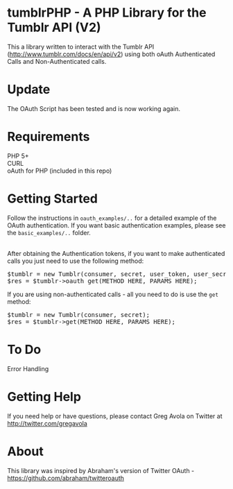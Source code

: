# tumblrPHP - A PHP Library for the Tumblr API (V2)

This a library written to interact with the Tumblr API (http://www.tumblr.com/docs/en/api/v2) using both oAuth Authenticated Calls and Non-Authenticated calls.<br />

# Update 
The OAuth Script has been tested and is now working again.

# Requirements
PHP 5+<br />
CURL<br />
oAuth for PHP (included in this repo)<br />

# Getting Started
Follow the instructions in <code>oauth_examples/..</code> for a detailed example of the OAuth authentication. If you want basic authentication examples, please see the <code>basic_examples/..</code> folder.

<br />After obtaining the Authentication tokens, if you want to make authenticated calls you just need to use the following method:

<pre>
$tumblr = new Tumblr(consumer, secret, user_token, user_secret);
$res = $tumblr->oauth_get(METHOD_HERE, PARAMS_HERE);
</pre>

If you are using non-authenticated calls - all you need to do is use the <code>get</code> method:

<pre>
$tumblr = new Tumblr(consumer, secret);
$res = $tumblr->get(METHOD_HERE, PARAMS_HERE);
</pre>

# To Do
Error Handling

# Getting Help
If you need help or have questions, please contact Greg Avola on Twitter at http://twitter.com/gregavola

# About
This library was inspired by Abraham's version of Twitter OAuth - https://github.com/abraham/twitteroauth
